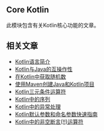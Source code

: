 ## Core Kotlin

此模块包含有关Kotlin核心功能的文章。

## 相关文章

+ [Kotlin语言简介](docs/Kotlin语言简介.md)
+ [Kotlin与Java的互操作性](docs/Kotlin与Java的互操作性.md)
+ [在Kotlin中获取随机数](docs/在Kotlin中获取随机数.md)
+ [使用Maven创建Java和Kotlin项目](docs/使用Maven创建Java和Kotlin项目.md)
+ [Kotlin三元条件运算符](docs/Kotlin三元条件运算符.md)
+ [Kotlin中的序列](docs/Kotlin中的序列.md)
+ [Kotlin中的异常处理](docs/Kotlin中的异常处理.md)
+ [Kotlin默认参数和命名参数快速指南](docs/Kotlin默认参数和命名参数快速指南.md)
+ [Kotlin中的非空断言(!!)运算符](docs/Kotlin中的非空断言(!!)运算符.md)